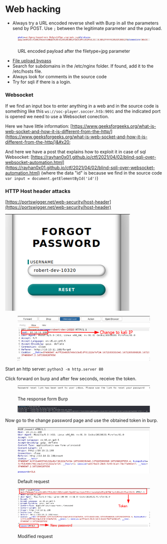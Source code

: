 # Web hacking

* Always try a URL encoded reverse shell with Burp in all the parameters send by POST. Use `;` between the legitimate parameter and the payload.

<figure><img src="../.gitbook/assets/image (4) (1).png" alt=""><figcaption><p>URL encoded payload after the filetype=jpg parameter</p></figcaption></figure>

* [File upload bypass](https://vulp3cula.gitbook.io/hackers-grimoire/exploitation/web-application/file-upload-bypass)
* Search for subdomains in the /etc/nginx folder. If found, add it to the /etc/hosts file.
* Always look for comments in the source code
* Try for sqli if there is a login.





### Websocket

If we find an input box to enter anything in a web and in the source code is something like this `ws://soc-player.soccer.htb:9091` and the indicated port is opened we need to use a Websocket conection.

Here we have little information: [https://www.geeksforgeeks.org/what-is-web-socket-and-how-it-is-different-from-the-http/](https://www.geeksforgeeks.org/what-is-web-socket-and-how-it-is-different-from-the-http/)&#x20;

And here we have a post that explains how to exploit it in case of sql Websocket: [https://rayhan0x01.github.io/ctf/2021/04/02/blind-sqli-over-websocket-automation.html](https://rayhan0x01.github.io/ctf/2021/04/02/blind-sqli-over-websocket-automation.html) (where the data "id" is because we find in the source code  `var input = document.getElementById('id')`)

### HTTP Host header attacks

[https://portswigger.net/web-security/host-header](https://portswigger.net/web-security/host-header)

<img src="../.gitbook/assets/imagen (2).png" alt="" data-size="original">

<figure><img src="../.gitbook/assets/imagen (7).png" alt=""><figcaption></figcaption></figure>

Start an http server: `python3 -m http.server 80`

Click forward on burp and after few seconds, receive the token.

<figure><img src="../.gitbook/assets/imagen (4).png" alt=""><figcaption><p>The response form Burp</p></figcaption></figure>

<figure><img src="../.gitbook/assets/imagen (6).png" alt=""><figcaption></figcaption></figure>



Now go to the change password page and use the obtained token in burp.

<figure><img src="../.gitbook/assets/imagen (15).png" alt=""><figcaption><p>Default request</p></figcaption></figure>

<figure><img src="../.gitbook/assets/imagen (14).png" alt=""><figcaption><p>Modified request</p></figcaption></figure>

